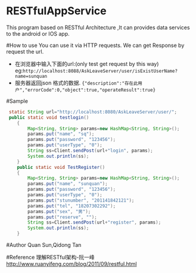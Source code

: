 # RESTfulAppService
This program based on RESTful Architecture ,It can provides data services to the android or IOS app. 

#How to use
 You can use it  via HTTP requests. We can get Response by request the url.
* 在浏览器中输入下面的url:(only test get request by this way)
eg:``http://localhost:8088/AskLeaveServer/user/isExistUserName?name=sunquan``
* 服务器返回json 格式的数据.
``{"description":"存在此用户","errorCode":0,"object":true,"operateResult":true}``

#Sample 
```java
 static String url="http://localhost:8080/AskLeaveServer/user/";
 public static void testlogin() 
	{
		Map<String, String> params=new HashMap<String, String>();
		params.put("name", "sq");
	 	params.put("password", "123456");
	 	params.put("userType", "0");
		String ss=Client.sendPost(url+"login", params);
		System.out.println(ss);
	}
	public static void TestRegister() 
	{
		Map<String, String> params=new HashMap<String, String>();
		params.put("name", "sunquan");
	 	params.put("password", "123456");
	 	params.put("userType", "0");
	 	params.put("stunumber", "201141842121");
	 	params.put("tel", "18207302292");
	 	params.put("sex", "男");
	 	params.put("reserve", "");
		String ss=Client.sendPost(url+"register", params);
		System.out.println(ss);
	}
```



#Author 
 Quan Sun,Qidong Tan

#Reference
理解RESTful架构-阮一峰
http://www.ruanyifeng.com/blog/2011/09/restful.html
